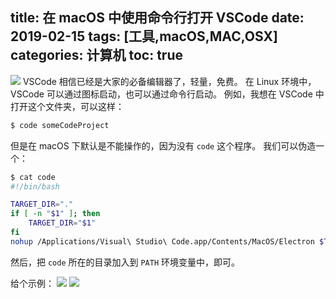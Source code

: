title: 在 macOS 中使用命令行打开 VSCode
date: 2019-02-15
tags: [工具,macOS,MAC,OSX]
categories: 计算机
toc: true
---

![](/uploads/_006tKfTcgy1g07apvz6gfj31660u07h1.jpg)
VSCode 相信已经是大家的必备编辑器了，轻量，免费。
在 Linux 环境中， VSCode 可以通过图标启动，也可以通过命令行启动。
例如，我想在 VSCode 中打开这个文件夹，可以这样：
``` bash
$ code someCodeProject
```

但是在 macOS 下默认是不能操作的，因为没有 `code` 这个程序。
我们可以伪造一个：

``` bash
$ cat code
#!/bin/bash

TARGET_DIR="."
if [ -n "$1" ]; then
	TARGET_DIR="$1"
fi
nohup /Applications/Visual\ Studio\ Code.app/Contents/MacOS/Electron $TARGET_DIR > /dev/null 2>&1 &
```

然后，把 `code` 所在的目录加入到 `PATH` 环境变量中，即可。


给个示例：
![](/uploads/_006tKfTcgy1g07arzgl7ij30u604djt7.jpg)
![](/uploads/_006tKfTcgy1g07asgll76j30u20mggrj.jpg)


